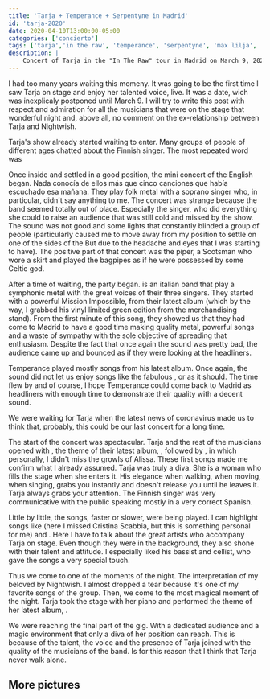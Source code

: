```yaml
---
title: 'Tarja + Temperance + Serpentyne in Madrid'
id: 'tarja-2020'
date: 2020-04-10T13:00:00-05:00
categories: ['concierto']
tags: ['tarja','in the raw', 'temperance', 'serpentyne', 'max lilja', 'doug wimbish' , 'christian kretschmar', 'timm schreiner', 'alex scholpp', 'viridian', 'alessia scolletti', 'michele guaitoli', 'marco pastorino', 'alfonso mocerino', 'luca negro']
description: |
    Concert of Tarja in the "In The Raw" tour in Madrid on March 9, 2020. The supported bands were, Temperance and Serpentyne
---
```


I had too many years waiting this momeny. It was going to be the first time I saw Tarja on stage and enjoy her talented voice, live. It was a date, wich was inexplicaly postponed until March 9. I will try to write this post with respect and admiration for all the musicians that were on the stage that wonderful night and, above all, no comment on the ex-relationship between Tarja and Nightwish.

Tarja's show already started waiting to enter. Many groups of people of different ages chatted about the Finnish singer. The most repeated word was <important text="DIVA" />

<post-image
    source="tarja-2020/escenario"
    title="The stage before the show"
/>

Once inside and settled in a good position, the mini concert of the English <important text="Serpentyne" /> began. Nada conocía de ellos más que cinco canciones que había escuchado esa mañana. They play folk metal with a soprano singer who, in particular, didn't say anything to me. The concert was strange because the band seemed totally out of place. Especially the singer, who did everything she could to raise an audience that was still cold and missed by the show. The sound was not good and some lights that constantly blinded a group of people (particularly caused me to move away from my position to settle on one of the sides of the But due to the headache and eyes that I was starting to have). The positive part of that concert was the piper, a Scotsman who wore a skirt and played the bagpipes as if he were possessed by some Celtic god.

<post-image
    source="tarja-2020/serpentyne 02"
    title="Serpentyne behind the flashes of light that blinded me"
/>

After a time of waiting, the <important text="Temperance" /> party began. <important text="Temperance" /> is an italian band that play a symphonic metal with the great voices of their three singers. They started with a powerful Mission Impossible, from their latest album <important text="Viridian" /> (which by the way, I grabbed his vinyl limited green edition from the merchandising stand). From the first minute of this song, they showed us that they had come to Madrid to have a good time making quality metal, powerful songs and a waste of sympathy with the sole objective of spreading that enthusiasm. Despite the fact that once again the sound was pretty bad, the audience came up and bounced as if they were looking at the headliners.

<post-image
    source="tarja-2020/temperance 01"
    title="The three singers of Temperanc were pure energy"
/>

Temperance played mostly songs from his latest album. Once again, the sound did not let us enjoy songs like the fabulous <important text="My Demons Can't Sleep" />, <important text="Start Another Round" /> or <important text="Of Jupiter and Moons" /> as it should. The time flew by and of course, I hope Temperance could come back to Madrid as headliners with enough time to demonstrate their quality with a decent sound.

<post-image
    source="tarja-2020/tarja 01"
    title="Tarja connected with the public from the first chords of the concert"
/>

We were waiting for Tarja when the latest news of coronavirus made us to think that, probably, this could be our last concert for a long time.

<post-image
    source="tarja-2020/tarja 03"
    title="Tarja Turunen's voice is fucking amazing"
/>

The start of the concert was spectacular. Tarja and the rest of the musicians opened with <important text="My Serene" />, the theme of their latest album, <important text="In The Raw" />, followed by <important text="My Demons In You" />, in which personally, I didn't miss the growls of Alissa. These first songs made me confirm what I already assumed. Tarja was truly a diva. She is a woman who fills the stage when she enters it. His elegance when walking, when moving, when singing, grabs you instantly and doesn't release you until he leaves it. Tarja always grabs your attention. The Finnish singer was very communicative with the public speaking mostly in a very correct Spanish.

<post-image
    source="tarja-2020/tarja 02"
    title="Tarja acaparó todos los objetivos de cámaras y móviles"
/>

Little by little, the songs, faster or slower, were being played. I can highlight songs like <important text="Goodbye Stranger" /> (here I missed Cristina Scabbia, but this is something personal for me) and <important text="Falling Awake" />. Here I have to talk about the great artists who accompany Tarja on stage. Even though they were in the background, they also shone with their talent and attitude. I especially liked his bassist and cellist, who gave the songs a very special touch.

<post-image
    source="tarja-2020/tarja 05"
    title="Tarja is surrounded by huge musicians"
/>

Thus we come to one of the moments of the night. The interpretation of my beloved <important text = "Planet Hell" /> by Nightwish. I almost dropped a tear because it's one of my favorite songs of the group. Then, we come to the most magical moment of the night. Tarja took the stage with her piano and performed the theme of her latest album, <important text="You and I" />. 

<post-image
    source="tarja-2020/tarja 06"
    title="Tarja took out her piano and performed the magical You and I"
/>

We were reaching the final part of the gig. With a dedicated audience and a magic environment that only a diva of her position can reach. This is because of the talent, the voice and the presence of Tarja joined with the quality of the musicians of the band. Is for this reason that I think that Tarja never walk alone.

## More pictures

<div class="image-gallery">
    <post-image
        source="tarja-2020/serpentyne 01"
        title="The piper was, for me, the best of Serpentyne"
    />
    <post-image
        source="tarja-2020/temperance 01"
        title="Temperance is a young band with a bunch of albums on their backs"
    />
    <post-image
        source="tarja-2020/tarja 04"
        title="Tarja is pure talent"
    />
    <post-image
        source="tarja-2020/tarja 07"
        title="is sourrounded by great musicians"
    />
</div>